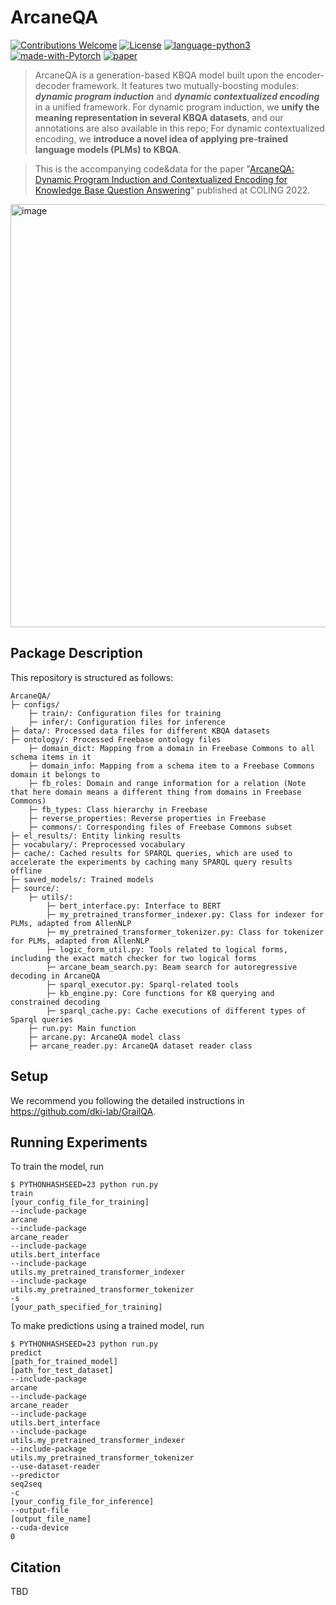 # ArcaneQA
[![Contributions Welcome](https://img.shields.io/badge/Contributions-Welcome-brightgreen.svg?style=flat-square)](https://github.com/dki-lab/ArcaneQA/issues)
[![License](https://img.shields.io/badge/License-Apache%202.0-blue.svg)](https://opensource.org/licenses/Apache-2.0)
[![language-python3](https://img.shields.io/badge/Language-Python3-blue.svg?style=flat-square)](https://www.python.org/)
[![made-with-Pytorch](https://img.shields.io/badge/Made%20with-Pytorch-orange.svg?style=flat-square)](https://pytorch.org/)
[![paper](https://img.shields.io/badge/Paper-COLING2022-lightgrey?style=flat-square)](https://arxiv.org/pdf/2204.08109.pdf)

>ArcaneQA is a generation-based KBQA model built upon the encoder-decoder framework. It features two mutually-boosting modules: ***dynamic program induction*** and ***dynamic contextualized encoding*** in a unified framework. For dynamic program induction, we **unify the meaning representation in several KBQA datasets**, and our annotations are also available in this repo; For dynamic contextualized encoding, we **introduce a novel idea of applying pre-trained language models (PLMs) to KBQA**.

>This is the accompanying code&data for the paper "[ArcaneQA: Dynamic Program Induction and Contextualized Encoding for Knowledge Base Question Answering](https://arxiv.org/pdf/2204.08109.pdf)" published at COLING 2022.

<img width="677" alt="image" src="https://user-images.githubusercontent.com/15921425/193238484-399a05c3-50fa-44b0-add9-16a4ec1cb8fe.png">


## Package Description

This repository is structured as follows:

```
ArcaneQA/
├─ configs/
    ├─ train/: Configuration files for training
    ├─ infer/: Configuration files for inference
├─ data/: Processed data files for different KBQA datasets
├─ ontology/: Processed Freebase ontology files
    ├─ domain_dict: Mapping from a domain in Freebase Commons to all schema items in it
    ├─ domain_info: Mapping from a schema item to a Freebase Commons domain it belongs to
    ├─ fb_roles: Domain and range information for a relation (Note that here domain means a different thing from domains in Freebase Commons)
    ├─ fb_types: Class hierarchy in Freebase
    ├─ reverse_properties: Reverse properties in Freebase 
    ├─ commons/: Corresponding files of Freebase Commons subset
├─ el_results/: Entity linking results 
├─ vocabulary/: Preprocessed vocabulary
├─ cache/: Cached results for SPARQL queries, which are used to accelerate the experiments by caching many SPARQL query results offline
├─ saved_models/: Trained models
├─ source/:
    ├─ utils/:
        ├─ bert_interface.py: Interface to BERT 
        ├─ my_pretrained_transformer_indexer.py: Class for indexer for PLMs, adapted from AllenNLP
        ├─ my_pretrained_transformer_tokenizer.py: Class for tokenizer for PLMs, adapted from AllenNLP
        ├─ logic_form_util.py: Tools related to logical forms, including the exact match checker for two logical forms
        ├─ arcane_beam_search.py: Beam search for autoregressive decoding in ArcaneQA
        ├─ sparql_executor.py: Sparql-related tools
        ├─ kb_engine.py: Core functions for KB querying and constrained decoding
        ├─ sparql_cache.py: Cache executions of different types of Sparql queries
    ├─ run.py: Main function
    ├─ arcane.py: ArcaneQA model class
    ├─ arcane_reader.py: ArcaneQA dataset reader class
```


## Setup
We recommend you following the detailed instructions in https://github.com/dki-lab/GrailQA.

## Running Experiments
To train the model, run
```
$ PYTHONHASHSEED=23 python run.py 
train 
[your_config_file_for_training]  
--include-package 
arcane 
--include-package 
arcane_reader 
--include-package 
utils.bert_interface 
--include-package 
utils.my_pretrained_transformer_indexer 
--include-package 
utils.my_pretrained_transformer_tokenizer 
-s 
[your_path_specified_for_training]
```
To make predictions using a trained model, run
```
$ PYTHONHASHSEED=23 python run.py 
predict 
[path_for_trained_model] 
[path_for_test_dataset] 
--include-package 
arcane 
--include-package 
arcane_reader 
--include-package 
utils.bert_interface 
--include-package 
utils.my_pretrained_transformer_indexer 
--include-package 
utils.my_pretrained_transformer_tokenizer 
--use-dataset-reader 
--predictor 
seq2seq 
-c 
[your_config_file_for_inference]  
--output-file 
[output_file_name] 
--cuda-device 
0
```

## Citation
TBD
